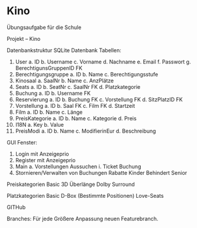 # Kino
Übungsaufgabe für die Schule

Projekt – Kino

Datenbankstruktur
SQLite Datenbank
Tabellen:
1.	User
	a.	ID
	b.	Username
	c.	Vorname
	d.	Nachname
	e.	Email
	f.	Passwort
	g.	BerechtigunsGruppenID FK
2.	Berechtigungsgruppe
	a.	ID
	b.	Name
	c.	Berechtigungsstufe
3.	Kinosaal
	a.	SaalNr
	b.	Name
	c.	AnzPlätze
4.	Seats
	a.	ID
	b.	SeatNr
	c.	SaalNr FK
	d.	Platzkategorie
5.	Buchung
	a.	ID
	b.	Username FK
6.	Reservierung
	a.	ID
	b.	Buchung FK
	c.	Vorstellung FK
	d.	SitzPlatzID FK
7.	Vorstellung
	a.	ID
	b.	Saal FK
	c.	Film FK
	d.	Startzeit
8.	Film
	a.	ID
	b.	Name
	c.	Länge
9.	PreisKategorie
	a.	ID
	b.	Name
	c.	Kategorie
	d. 	Preis
10.	I18N
	a.	Key
	b.	Value
11.	PreisModi
	a.	ID
	b.	Name
	c.	ModifierinEur
	d.	Beschreibung

GUI
Fenster:
1.	Login		mit Anzeigeprio
2.	Register	mit Anzeigeprio
3.	Main 
a.	Vorstellungen Aussuchen
i.	Ticket Buchung
4.	Stornieren/Verwalten von Buchungen
Rabatte
	Kinder
	Behindert
	Senior	

Preiskategorien
	Basic
	3D
	Überlänge
	Dolby Surround

Platzkategorien
	Basic
	D-Box
	(Bestimmte Positionen)
	Love-Seats

GITHub

Branches:
	Für jede Größere Anpassung neuen Featurebranch.

	
